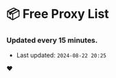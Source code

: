 # :package: Free Proxy List
### Updated every 15 minutes.

- Last updated: `2024-08-22 20:25`

:heart:
